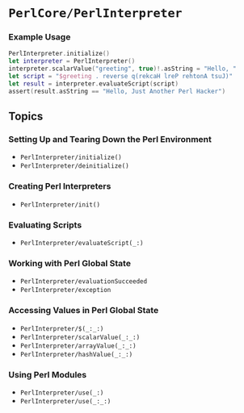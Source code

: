 # ``PerlCore/PerlInterpreter``

### Example Usage

```swift
PerlInterpreter.initialize()
let interpreter = PerlInterpreter()
interpreter.scalarValue("greeting", true)!.asString = "Hello, "
let script = "$greeting . reverse q(rekcaH lreP rehtonA tsuJ)"
let result = interpreter.evaluateScript(script)
assert(result.asString == "Hello, Just Another Perl Hacker")
```

## Topics

### Setting Up and Tearing Down the Perl Environment

- ``PerlInterpreter/initialize()``
- ``PerlInterpreter/deinitialize()``

### Creating Perl Interpreters

- ``PerlInterpreter/init()``

### Evaluating Scripts

- ``PerlInterpreter/evaluateScript(_:)``

### Working with Perl Global State

- ``PerlInterpreter/evaluationSucceeded``
- ``PerlInterpreter/exception``

### Accessing Values in Perl Global State

- ``PerlInterpreter/$(_:_:)``
- ``PerlInterpreter/scalarValue(_:_:)``
- ``PerlInterpreter/arrayValue(_:_:)``
- ``PerlInterpreter/hashValue(_:_:)``

### Using Perl Modules

- ``PerlInterpreter/use(_:)``
- ``PerlInterpreter/use(_:_:)``
